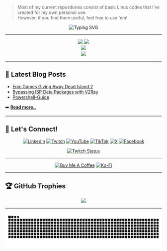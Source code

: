 > Most of my current repositories consist of basic Linux codes that I've created for my own personal use.  
> However, if you find them useful, feel free to use 'em!

<div align="center">

![Typing SVG](https://readme-typing-svg.herokuapp.com?font=Fira+Code&weight=600&size=16&pause=1000&color=00D9FF&center=true&vCenter=true&width=600&lines=Self-Taught+IT+Enthusiast;WordPress+Dev;Freelance+Video+Editor)

</div>

---

<div align="center">
  <img height="180em" src="https://github-readme-stats.vercel.app/api?username=kawishkamd&show_icons=true&theme=tokyonight&include_all_commits=true&count_private=true&hide_border=true&bg_color=0D1117&title_color=00D9FF&icon_color=00D9FF&text_color=ffffff"/>
  <img height="180em" src="https://github-readme-stats.vercel.app/api/top-langs/?username=kawishkamd&layout=compact&langs_count=8&theme=tokyonight&hide_border=true&bg_color=0D1117&title_color=00D9FF&text_color=ffffff"/>
</div>

<div align="center">
  <img src="https://github-readme-streak-stats.herokuapp.com/?user=kawishkamd&theme=tokyonight&hide_border=true&background=0D1117&stroke=00D9FF&ring=00D9FF&fire=FF6B6B&currStreakLabel=00D9FF"/>
</div>

<div align="center">
  <img src="https://github-readme-activity-graph.vercel.app/graph?username=kawishkamd&bg_color=0D1117&color=00D9FF&line=00D9FF&point=FF6B6B&area=true&hide_border=true"/>
</div>

---

## 📝 Latest Blog Posts

<!-- BLOG-POST-LIST:START -->
- [Epic Games Giving Away Dead Island 2](https://kawishkamd.vercel.app/posts/epic-games/epic-games/)
- [Bypassing ISP Data Packages with V2Ray](https://kawishkamd.vercel.app/posts/v2ray-guide/v2ray-guide/)
- [Powershell-Guide](https://kawishkamd.vercel.app/posts/powershell-guide/powershell-guide/)
<!-- BLOG-POST-LIST:END -->

➡️ [**Read more..**](https://kawishkamd.vercel.app)

---

## 🤝 Let's Connect!

<div align="center">

[![LinkedIn](https://img.shields.io/badge/LinkedIn-0077B5?style=for-the-badge&logo=linkedin&logoColor=white)](https://linkedin.com/in/kawishkamd)
[![Twitch](https://img.shields.io/badge/Twitch-9146FF?style=for-the-badge&logo=twitch&logoColor=white)](https://twitch.tv/kawishkamd)
[![YouTube](https://img.shields.io/badge/YouTube-FF0000?style=for-the-badge&logo=youtube&logoColor=white)](https://youtube.com/@kawishkamd)
[![TikTok](https://img.shields.io/badge/TikTok-000000?style=for-the-badge&logo=tiktok&logoColor=white)](https://tiktok.com/@kawishkamd)
[![X](https://img.shields.io/badge/X-000000?style=for-the-badge&logo=x&logoColor=white)](https://x.com/kawishkamd)
[![Facebook](https://img.shields.io/badge/Facebook-1877F2?style=for-the-badge&logo=facebook&logoColor=white)](https://facebook.com/kawishkamd)


[![Twitch Status](https://img.shields.io/twitch/status/kawishkamd?logo=twitch&style=for-the-badge&color=9146FF&labelColor=1a1a1a&label=🔴%20LIVE%20ON%20TWITCH)](https://www.twitch.tv/kawishkamd)

</div>

---

<div align="center">

[![Buy Me A Coffee](https://img.shields.io/badge/Buy%20Me%20A%20Coffee-FFDD00?style=for-the-badge&logo=buy-me-a-coffee&logoColor=black)](https://buymeacoffee.com/kavishka)
[![Ko-Fi](https://img.shields.io/badge/Ko--fi-F16061?style=for-the-badge&logo=ko-fi&logoColor=white)](https://ko-fi.com/kavishka)

</div>

---

## 🏆 GitHub Trophies

<div align="center">
  <img src="https://github-profile-trophy.vercel.app/?username=kawishkamd&theme=tokyonight&no-frame=true&no-bg=true&margin-w=4&row=2&column=4"/>
</div>

---

<div align="center">
  
<!-- GitHub Snake Animation (Dark Mode) -->
<img src="https://raw.githubusercontent.com/kawishkamd/kawishkamd/output/github-contribution-grid-snake-dark.svg?palette=github-dark" alt="snake animation" />

</div>
